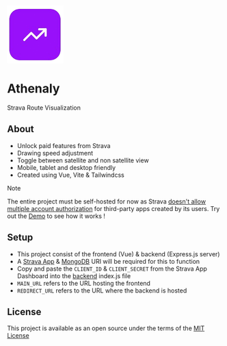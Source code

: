 ![](/public/logo.png)
# Athenaly
Strava Route Visualization

## About
- Unlock paid features from Strava
- Drawing speed adjustment
- Toggle between satellite and non satellite view
- Mobile, tablet and desktop friendly
- Created using Vue, Vite & Tailwindcss

> [!NOTE]  
> The entire project must be self-hosted for now as Strava [doesn't allow multiple account authorization](https://communityhub.strava.com/developers-api-7/strava-api-multiple-account-authorization-1729) for third-party apps created by its users. Try out the [Demo](https://athenaly.vercel.app/demo) to see how it works !

## Setup
- This project consist of the frontend (Vue) & backend (Express.js server)
- A [Strava App](https://developers.strava.com) & [MongoDB](https://www.mongodb.com/) URI will be required for this to function
- Copy and paste the `CLIENT_ID` & `CLIENT_SECRET` from the Strava App Dashboard into the [backend](/server) index.js file
- `MAIN_URL` refers to the URL hosting the frontend
- `REDIRECT_URL` refers to the URL where the backend is hosted

## License
This project is available as an open source under the terms of the [MIT License](/LICENSE)
